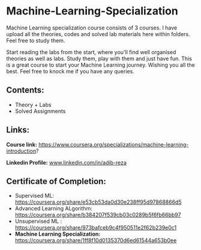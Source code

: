 # Machine-Learning-Specialization

Machine Learning specialization course consists of 3 courses. I have upload all the theories, codes and solved lab materials here within folders.
Feel free to study them.

Start reading the labs from the start, where you'll find well organised theories as well as labs. Study them, play with them and just have fun. This is a great course to start your Machine Learning journey. Wishing you all the best. Feel free to knock me if you have any queries.

## Contents:
* Theory + Labs
* Solved Assignments

## Links:
**Course link:** https://www.coursera.org/specializations/machine-learning-introduction?

**Linkedin Profile:** www.linkedin.com/in/adib-reza


## **Certificate of Completion:**

* Supervised ML: https://coursera.org/share/e53cb53da0d30e238ff95d97868866d5
* Advanced Learning ALgorithm: https://coursera.org/share/b384207f539cb03c0289b5f6fb66bb97
* Unsupervised ML : https://coursera.org/share/973bafceb9c4f950511e2f62b239e0c1
* **Machine Learning Specialization:** https://coursera.org/share/1ff8f10d0135370d6ed61544a653b0ee
